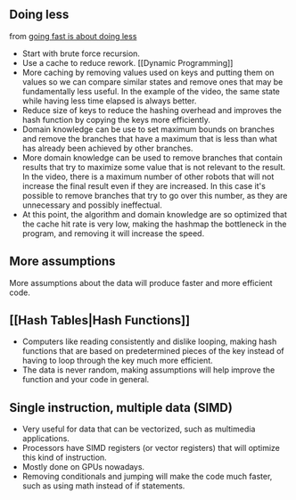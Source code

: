 ## Doing less
from [going fast is about doing less](https://www.youtube.com/watch?v=5rb0vvJ7NCY)
- Start with brute force recursion.
- Use a cache to reduce rework. [[Dynamic Programming]]
- More caching by removing values used on keys and putting them on values so we can compare similar states and remove ones that may be fundamentally less useful. In the example of the video, the same state while having less time elapsed is always better. 
- Reduce size of keys to reduce the hashing overhead and improves the hash function by copying the keys more efficiently.
- Domain knowledge can be use to set maximum bounds on branches and remove the branches that have a maximum that is less than what has already been achieved by other branches.
- More domain knowledge can be used to remove branches that contain results that try to maximize some value that is not relevant to the result. In the video, there is a maximum number of other robots that will not increase the final result even if they are increased. In this case it's possible to remove branches that try to go over this number, as they are unnecessary and possibly ineffectual.
- At this point, the algorithm and domain knowledge are so optimized that the cache hit rate is very low, making the hashmap the bottleneck in the program, and removing it will increase the speed.
## More assumptions
More assumptions about the data will produce faster and more efficient code.

## [[Hash Tables|Hash Functions]]
- Computers like reading consistently and dislike looping, making hash functions that are based on predetermined pieces of the key instead of having to loop through the key much more efficient.
- The data is never random, making assumptions will help improve the function and your code in general.

## Single instruction, multiple data (SIMD)
- Very useful for data that can be vectorized, such as multimedia applications.
- Processors have SIMD registers (or vector registers) that will optimize this kind of instruction.
- Mostly done on GPUs nowadays.
- Removing conditionals and jumping will make the code much faster, such as using math instead of if statements.